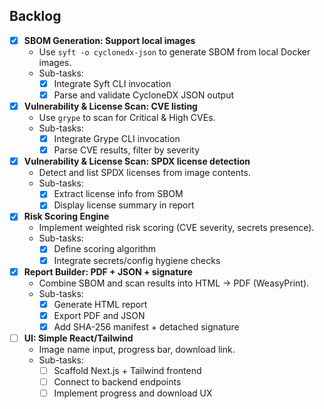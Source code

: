 ## Backlog

- [x] **SBOM Generation: Support local images**
  - Use `syft -o cyclonedx-json` to generate SBOM from local Docker images.
  - Sub-tasks:
    - [x] Integrate Syft CLI invocation
    - [x] Parse and validate CycloneDX JSON output

- [x] **Vulnerability & License Scan: CVE listing**
  - Use `grype` to scan for Critical & High CVEs.
  - Sub-tasks:
    - [x] Integrate Grype CLI invocation
    - [x] Parse CVE results, filter by severity

- [x] **Vulnerability & License Scan: SPDX license detection**
  - Detect and list SPDX licenses from image contents.
  - Sub-tasks:
    - [x] Extract license info from SBOM
    - [x] Display license summary in report

- [x] **Risk Scoring Engine**
  - Implement weighted risk scoring (CVE severity, secrets presence).
  - Sub-tasks:
    - [x] Define scoring algorithm
    - [x] Integrate secrets/config hygiene checks

- [x] **Report Builder: PDF + JSON + signature**
  - Combine SBOM and scan results into HTML → PDF (WeasyPrint).
  - Sub-tasks:
    - [x] Generate HTML report
    - [x] Export PDF and JSON
    - [x] Add SHA-256 manifest + detached signature

- [ ] **UI: Simple React/Tailwind**
  - Image name input, progress bar, download link.
  - Sub-tasks:
    - [ ] Scaffold Next.js + Tailwind frontend
    - [ ] Connect to backend endpoints
    - [ ] Implement progress and download UX
